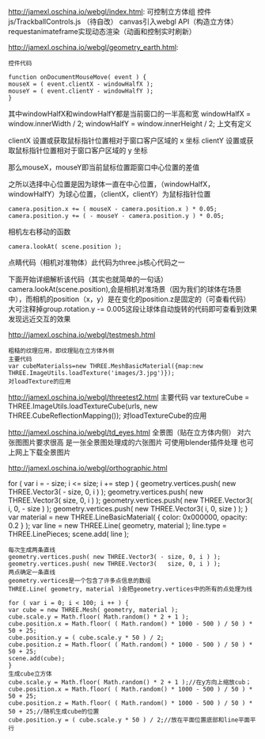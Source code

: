 http://jamexl.oschina.io/webgl/index.html: 
    可控制立方体组 
    控件js/TrackballControls.js （待自改）
    canvas引入webgl API（构造立方体）
    requestanimateframe实现动态渲染（动画和控制实时刷新）
    
    
http://jamexl.oschina.io/webgl/geometry_earth.html:

    控件代码

    function onDocumentMouseMove( event ) {
	mouseX = ( event.clientX - windowHalfX );
	mouseY = ( event.clientY - windowHalfY );
    }

其中windowHalfX和windowHalfY都是当前窗口的一半高和宽
windowHalfX = window.innerWidth / 2;
windowHalfY = window.innerHeight / 2;
上文有定义

clientX 设置或获取鼠标指针位置相对于窗口客户区域的 x 坐标
clientY 设置或获取鼠标指针位置相对于窗口客户区域的 y 坐标

那么mouseX，mouseY即当前鼠标位置距窗口中心位置的差值

之所以选择中心位置是因为球体一直在中心位置，（windowHalfX，windowHalfY）为球心位置，（clientX，clientY）为鼠标指针位置

    camera.position.x += ( mouseX - camera.position.x ) * 0.05;
    camera.position.y += ( - mouseY - camera.position.y ) * 0.05;
相机左右移动的函数


    camera.lookAt( scene.position );
点睛代码（相机对准物体）此代码为three.js核心代码之一

下面开始详细解析该代码（其实也就简单的一句话）
    camera.lookAt(scene.position),会是相机对准场景（因为我们的球体在场景中），而相机的position（x，y）是在变化的position.z是固定的（可查看代码）
    大可注释掉group.rotation.y -= 0.005这段让球体自动旋转的代码即可查看到效果 发现远近交互的效果

http://jamexl.oschina.io/webgl/testmesh.html

    粗糙的纹理应用，即纹理贴在立方体外侧
    主要代码
    var cubeMaterialss=new THREE.MeshBasicMaterial({map:new THREE.ImageUtils.loadTexture('images/3.jpg')});
    对loadTexture的应用

http://jamexl.oschina.io/webgl/threetest2.html
    主要代码
    var textureCube = THREE.ImageUtils.loadTextureCube(urls, new THREE.CubeReflectionMapping());
    对loadTextureCube的应用

http://jamexl.oschina.io/webgl/td_eyes.html
    全景图（贴在立方体内侧）
    对六张图图片要求很高 是一张全景图处理成的六张图片 可使用blender插件处理 也可上网上下载全景图片

http://jamexl.oschina.io/webgl/orthographic.html

for ( var i = - size; i <= size; i += step ) {
    geometry.vertices.push( new THREE.Vector3( - size, 0, i ) );
    geometry.vertices.push( new THREE.Vector3(   size, 0, i ) );
    geometry.vertices.push( new THREE.Vector3( i, 0, - size ) );
    geometry.vertices.push( new THREE.Vector3( i, 0,   size ) );
    }
    var material = new THREE.LineBasicMaterial( { color: 0x000000, opacity: 0.2 } );
    var line = new THREE.Line( geometry, material );
    line.type = THREE.LinePieces;
    scene.add( line );

    每次生成两条直线
    geometry.vertices.push( new THREE.Vector3( - size, 0, i ) );
    geometry.vertices.push( new THREE.Vector3(   size, 0, i ) );
    两点确定一条直线
    geometry.vertices是一个包含了许多点信息的数组 
    THREE.Line( geometry, material )会把geometry.vertices中的所有的点处理为线

    for ( var i = 0; i < 100; i ++ ) {
    var cube = new THREE.Mesh( geometry, material );
    cube.scale.y = Math.floor( Math.random() * 2 + 1 );
    cube.position.x = Math.floor( ( Math.random() * 1000 - 500 ) / 50 ) * 50 + 25;
    cube.position.y = ( cube.scale.y * 50 ) / 2;
    cube.position.z = Math.floor( ( Math.random() * 1000 - 500 ) / 50 ) * 50 + 25;
    scene.add(cube);
    }
    生成cube立方体
    cube.scale.y = Math.floor( Math.random() * 2 + 1 );//在y方向上缩放cub；
    cube.position.x = Math.floor( ( Math.random() * 1000 - 500 ) / 50 ) * 50 + 25;
    cube.position.z = Math.floor( ( Math.random() * 1000 - 500 ) / 50 ) * 50 + 25;//随机生成cube的位置
    cube.position.y = ( cube.scale.y * 50 ) / 2;//放在平面位置底部和line平面平行
    
    
